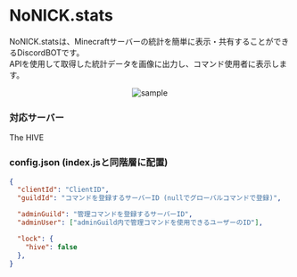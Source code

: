 # NoNICK.stats
NoNICK.statsは、Minecraftサーバーの統計を簡単に表示・共有することができるDiscordBOTです。  
APIを使用して取得した統計データを画像に出力し、コマンド使用者に表示します。

<div align="center">
  <img src="https://media.discordapp.net/attachments/958791423161954445/1059402992702468156/NULL1017-StatsCard.png?width=1191&height=670" alt="sample">
</div>

### 対応サーバー
The HIVE

### config.json (index.jsと同階層に配置)
```json
{
  "clientId": "ClientID",
  "guildId": "コマンドを登録するサーバーID (nullでグローバルコマンドで登録)",

  "adminGuild": "管理コマンドを登録するサーバーID",
  "adminUser": ["adminGuild内で管理コマンドを使用できるユーザーのID"],

  "lock": {
    "hive": false
  },
}
```
